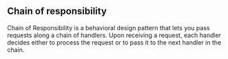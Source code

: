 ## Chain of responsibility 

Chain of Responsibility is a behavioral design pattern that lets you pass requests along a chain of handlers. Upon receiving a request, each handler decides either to process the request or to pass it to the next handler in the chain.